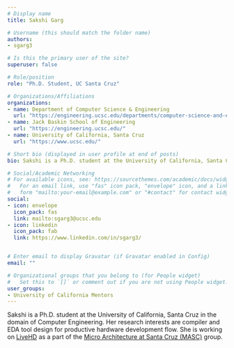 ```yaml
---
# Display name
title: Sakshi Garg

# Username (this should match the folder name)
authors:
- sgarg3

# Is this the primary user of the site?
superuser: false

# Role/position
role: "Ph.D. Student, UC Santa Cruz"

# Organizations/Affiliations
organizations:
- name: Department of Computer Science & Engineering
  url: "https://engineering.ucsc.edu/departments/computer-science-and-engineering"
- name: Jack Baskin School of Engineering
  url: "https://engineering.ucsc.edu/"
- name: University of California, Santa Cruz
  url: "https://www.ucsc.edu/"

# Short bio (displayed in user profile at end of posts)
bio: Sakshi is a Ph.D. student at the University of California, Santa Cruz in the domain of Computer Engineering.  Her research interests are compiler and EDA tool design for productive hardware development flow. 

# Social/Academic Networking
# For available icons, see: https://sourcethemes.com/academic/docs/widgets/#icons
#   For an email link, use "fas" icon pack, "envelope" icon, and a link in the
#   form "mailto:your-email@example.com" or "#contact" for contact widget.
social:
- icon: envelope
  icon_pack: fas
  link: mailto:sgarg3@ucsc.edu
- icon: linkedin
  icon_pack: fab
  link: https://www.linkedin.com/in/sgarg3/


# Enter email to display Gravatar (if Gravatar enabled in Config)
email: ""

# Organizational groups that you belong to (for People widget)
#   Set this to `[]` or comment out if you are not using People widget.  
user_groups:
- University of California Mentors
---
```

Sakshi is a Ph.D. student at the University of California, Santa Cruz in the domain of Computer Engineering.  Her research interests are compiler and EDA tool design for productive hardware development flow. She is working on [LiveHD](https://github.com/masc-ucsc/livehd) as a part of the [Micro Architecture at Santa Cruz (MASC)](https://masc.soe.ucsc.edu/) group.